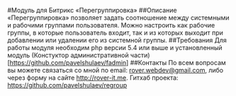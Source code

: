 #Модуль для Битрикс «Перегруппировка»
##Описание
«Перегруппировка» позволяет задать соотношение между системными и рабочими группами пользователя. Можно настроить как рабочие группы, в которые пользователь входит, так и из которых выходит при добавлении или удалении его из системной группы.
##Требования 
Для работы модуля необходим php версии 5.4 или выше и установленный модуль (Констуктор административной части)[https://github.com/pavelshulaev/fadmin]
##Контакты
По всем вопросам вы можете связаться со мной по email: rover.webdev@gmail.com, либо через форму на сайте http://rover-it.me. Гитхаб проекта: https://github.com/pavelshulaev/regroup